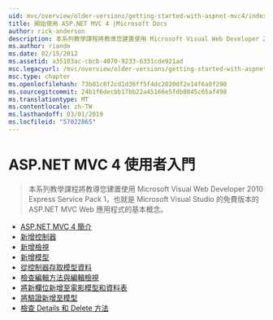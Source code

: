 ```yaml
---
uid: mvc/overview/older-versions/getting-started-with-aspnet-mvc4/index
title: 開始使用 ASP.NET MVC 4 |Microsoft Docs
author: rick-anderson
description: 本系列教學課程將教導您建置使用 Microsoft Visual Web Developer 2010 Express Service Pack 1，w 的 ASP.NET MVC Web 應用程式的基本概念...
ms.author: riande
ms.date: 02/15/2012
ms.assetid: a35183ac-cbcb-4070-9233-6331cde921ad
msc.legacyurl: /mvc/overview/older-versions/getting-started-with-aspnet-mvc4
msc.type: chapter
ms.openlocfilehash: 73b01c8f2cd1d36ff5f4dc2020df2e14f6a0f290
ms.sourcegitcommit: 24b1f6decbb17bb22a45166e5fdb0845c65af498
ms.translationtype: MT
ms.contentlocale: zh-TW
ms.lasthandoff: 03/01/2019
ms.locfileid: "57022865"
---
```

<a name="getting-started-with-aspnet-mvc-4"></a>ASP.NET MVC 4 使用者入門
====================
> 本系列教學課程將教導您建置使用 Microsoft Visual Web Developer 2010 Express Service Pack 1，也就是 Microsoft Visual Studio 的免費版本的 ASP.NET MVC Web 應用程式的基本概念。


- [ASP.NET MVC 4 簡介](intro-to-aspnet-mvc-4.md)
- [新增控制器](adding-a-controller.md)
- [新增檢視](adding-a-view.md)
- [新增模型](adding-a-model.md)
- [從控制器存取模型資料](accessing-your-models-data-from-a-controller.md)
- [檢查編輯方法與編輯檢視](examining-the-edit-methods-and-edit-view.md)
- [將新欄位新增至電影模型和資料表](adding-a-new-field-to-the-movie-model-and-table.md)
- [將驗證新增至模型](adding-validation-to-the-model.md)
- [檢查 Details 和 Delete 方法](examining-the-details-and-delete-methods.md)
